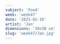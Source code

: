 ```yaml
---
subject: 'Food'
week: 'week47'
date: '2021-02-10'
artist: 'Jan'
dimensions: '30x30 cm'
slug: 'week47/Jan.jpg'
---
```

